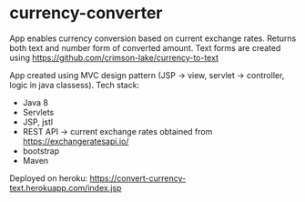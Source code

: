 # currency-converter
App enables currency conversion based on current exchange rates. Returns both text and number form of converted amount. 
Text forms are created using https://github.com/crimson-lake/currency-to-text

App created using MVC design pattern (JSP -> view, servlet -> controller, logic in java classess). 
Tech stack:
+ Java 8
+ Servlets
+ JSP, jstl
+ REST API -> current exchange rates obtained from https://exchangeratesapi.io/
+ bootstrap
+ Maven

Deployed on heroku: https://convert-currency-text.herokuapp.com/index.jsp
